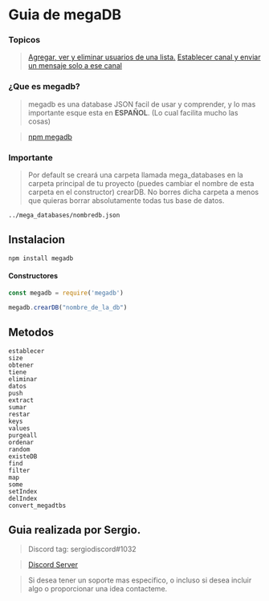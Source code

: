 # Guia de megaDB

### Topicos

> [Agregar, ver y eliminar usuarios de una lista.](comandos/usuario.js)
> [Establecer canal y enviar un mensaje solo a ese canal](comandos/canal.js)

### ¿Que es megadb?
> megadb es una database JSON facil de usar y comprender, y lo mas importante esque esta en **ESPAÑOL**. (Lo cual facilita mucho las cosas)

> [npm megadb](https://www.npmjs.com/package/megadb)

### Importante
> Por default se creará una carpeta llamada mega_databases en la carpeta principal de tu proyecto (puedes cambiar el nombre de esta carpeta en el constructor) crearDB. No borres dicha carpeta a menos que quieras borrar absolutamente todas tus base de datos.
```
../mega_databases/nombredb.json
```
## Instalacion
```
npm install megadb
```
#### Constructores
```js
const megadb = require('megadb')

megadb.crearDB("nombre_de_la_db")
```
## Metodos
```
establecer
size
obtener
tiene
eliminar
datos
push
extract
sumar
restar
keys
values
purgeall
ordenar
random
existeDB
find
filter
map
some
setIndex
delIndex
convert_megadtbs
```
## Guia realizada por Sergio.
> Discord tag: sergiodiscord#1032

> [Discord Server](https://discord.gg/Sz2kytD)

> Si desea tener un soporte mas especifico, o incluso si desea incluir algo o proporcionar una idea contacteme.
